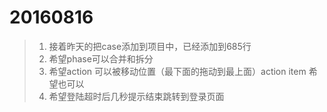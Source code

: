 20160816
===
 >1. 接着昨天的把case添加到项目中，已经添加到685行
 >2. 希望phase可以合并和拆分
 >3. 希望action 可以被移动位置（最下面的拖动到最上面）action item 希望也可以
 >4. 希望登陆超时后几秒提示结束跳转到登录页面
